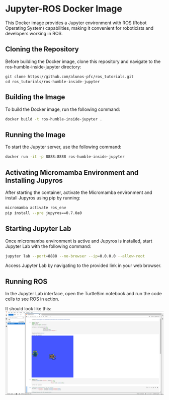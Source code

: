 # Jupyter-ROS Docker Image

This Docker image provides a Jupyter environment with ROS (Robot Operating System) capabilities, making it convenient for roboticists and developers working in ROS.

## Cloning the Repository

Before building the Docker image, clone this repository and navigate to the ros-humble-inside-jupyter directory:

```
git clone https://github.com/alunos-pfc/ros_tutorials.git
cd ros_tutorials/ros-humble-inside-jupyter
```

## Building the Image

To build the Docker image, run the following command:

```bash
docker build -t ros-humble-inside-jupyter .
```

## Running the Image

To start the Jupyter server, use the following command:

```bash
docker run -it -p 8888:8888 ros-humble-inside-jupyter
```

## Activating Micromamba Environment and Installing Jupyros

After starting the container, activate the Micromamba environment and install Jupyros using pip by running:

```bash
micromamba activate ros_env
pip install --pre jupyros==0.7.0a0
```

## Starting Jupyter Lab

Once micromamba environment is active and Jupyros is installed, start Jupyter Lab with the following command:

```bash
jupyter lab --port=8888 --no-browser --ip=0.0.0.0 --allow-root
```

Access Jupyter Lab by navigating to the provided link in your web browser.

## Running ROS

In the Jupyter Lab interface, open the TurtleSim notebook and run the code cells to see ROS in action.

It should look like this:
![Jupyter Lab interface running TurtleSim ](screenshot.png)